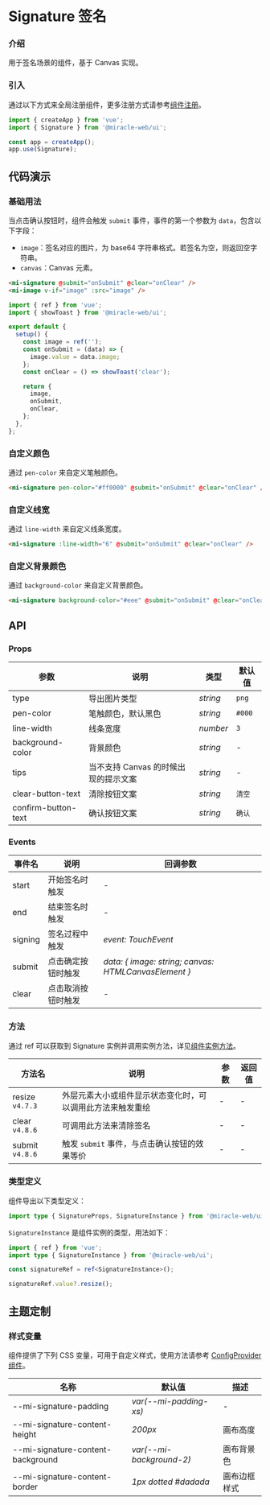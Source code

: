 # Signature 签名

### 介绍

用于签名场景的组件，基于 Canvas 实现。

### 引入

通过以下方式来全局注册组件，更多注册方式请参考[组件注册](#/zh-CN/advanced-usage#zu-jian-zhu-ce)。

```js
import { createApp } from 'vue';
import { Signature } from '@miracle-web/ui';

const app = createApp();
app.use(Signature);
```

## 代码演示

### 基础用法

当点击确认按钮时，组件会触发 `submit` 事件，事件的第一个参数为 `data`，包含以下字段：

- `image`：签名对应的图片，为 base64 字符串格式。若签名为空，则返回空字符串。
- `canvas`：Canvas 元素。

```html
<mi-signature @submit="onSubmit" @clear="onClear" />
<mi-image v-if="image" :src="image" />
```

```js
import { ref } from 'vue';
import { showToast } from '@miracle-web/ui';

export default {
  setup() {
    const image = ref('');
    const onSubmit = (data) => {
      image.value = data.image;
    };
    const onClear = () => showToast('clear');

    return {
      image,
      onSubmit,
      onClear,
    };
  },
};
```

### 自定义颜色

通过 `pen-color` 来自定义笔触颜色。

```html
<mi-signature pen-color="#ff0000" @submit="onSubmit" @clear="onClear" />
```

### 自定义线宽

通过 `line-width` 来自定义线条宽度。

```html
<mi-signature :line-width="6" @submit="onSubmit" @clear="onClear" />
```

### 自定义背景颜色

通过 `background-color` 来自定义背景颜色。

```html
<mi-signature background-color="#eee" @submit="onSubmit" @clear="onClear" />
```

## API

### Props

| 参数 | 说明 | 类型 | 默认值 |
| --- | --- | --- | --- |
| type | 导出图片类型 | _string_ | `png` |
| pen-color | 笔触颜色，默认黑色 | _string_ | `#000` |
| line-width | 线条宽度 | _number_ | `3` |
| background-color | 背景颜色 | _string_ | - |
| tips | 当不支持 Canvas 的时候出现的提示文案 | _string_ | - |
| clear-button-text | 清除按钮文案 | _string_ | `清空` |
| confirm-button-text | 确认按钮文案 | _string_ | `确认` |

### Events

| 事件名 | 说明 | 回调参数 |
| --- | --- | --- |
| start | 开始签名时触发 | - |
| end | 结束签名时触发 | - |
| signing | 签名过程中触发 | _event: TouchEvent_ |
| submit | 点击确定按钮时触发 | _data: { image: string; canvas: HTMLCanvasElement }_ |
| clear | 点击取消按钮时触发 | - |

### 方法

通过 ref 可以获取到 Signature 实例并调用实例方法，详见[组件实例方法](#/zh-CN/advanced-usage#zu-jian-shi-li-fang-fa)。

| 方法名 | 说明 | 参数 | 返回值 |
| --- | --- | --- | --- |
| resize `v4.7.3` | 外层元素大小或组件显示状态变化时，可以调用此方法来触发重绘 | - | - |
| clear `v4.8.6` | 可调用此方法来清除签名 | - | - |
| submit `v4.8.6` | 触发 `submit` 事件，与点击确认按钮的效果等价 | - | - |

### 类型定义

组件导出以下类型定义：

```ts
import type { SignatureProps, SignatureInstance } from '@miracle-web/ui';
```

`SignatureInstance` 是组件实例的类型，用法如下：

```ts
import { ref } from 'vue';
import type { SignatureInstance } from '@miracle-web/ui';

const signatureRef = ref<SignatureInstance>();

signatureRef.value?.resize();
```

## 主题定制

### 样式变量

组件提供了下列 CSS 变量，可用于自定义样式，使用方法请参考 [ConfigProvider 组件](#/zh-CN/config-provider)。

| 名称                              | 默认值                   | 描述         |
| --------------------------------- | ------------------------ | ------------ |
| --mi-signature-padding            | _var(--mi-padding-xs)_   | -            |
| --mi-signature-content-height     | _200px_                  | 画布高度     |
| --mi-signature-content-background | _var(--mi-background-2)_ | 画布背景色   |
| --mi-signature-content-border     | _1px dotted #dadada_     | 画布边框样式 |
